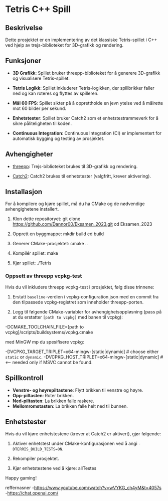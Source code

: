 # Tetris C++ Spill

## Beskrivelse

Dette prosjektet er en implementering av det klassiske Tetris-spillet i C++ ved hjelp av trejs-biblioteket for 3D-grafikk og rendering.

## Funksjoner

- **3D Grafikk**: Spillet bruker threepp-biblioteket for å generere 3D-grafikk og visualisere Tetris-spillet.

- **Tetris Logikk**: Spillet inkluderer Tetris-logikken, der spillbrikker faller ned og kan roteres og flyttes av spilleren.

- **Mål 60 FPS**: Spillet sikter på å opprettholde en jevn ytelse ved å målrette mot 60 bilder per sekund.

- **Enhetstester**: Spillet bruker Catch2 som et enhetstestrammeverk for å sikre påliteligheten til koden.

- **Continuous Integration**: Continuous Integration (CI) er implementert for automatisk bygging og testing av prosjektet.

## Avhengigheter

- [threepp](https://github.com/markaren/threepp): Trejs-biblioteket brukes til 3D-grafikk og rendering.

- [Catch2](https://github.com/catchorg/Catch2): Catch2 brukes til enhetstester (valgfritt, krever aktivering).

## Installasjon

For å kompilere og kjøre spillet, må du ha CMake og de nødvendige avhengighetene installert.

1. Klon dette repositoryet:
git clone https://github.com/Dannor00/Eksamen_2023.git
cd Eksamen_2023


2. Opprett en byggmappe:
mkdir build
cd build


3. Generer CMake-prosjektet:
cmake ..

4. Kompilér spillet:
make


5. Kjør spillet:
./Tetris


### Oppsett av threepp vcpkg-test

Hvis du vil inkludere threepp vcpkg-test i prosjektet, følg disse trinnene:

1. Erstatt `baseline`-verdien i vcpkg-configuration.json med en commit fra den tilpassede vcpkg-registret som inneholder threepp-porten.

2. Legg til følgende CMake-variabler for avhengighetsoppløsning (pass på at du erstatter `[path to vcpkg]` med banen til vcpkg):

-DCMAKE_TOOLCHAIN_FILE=[path to vcpkg]/scripts/buildsystems/vcpkg.cmake

med MinGW mp du spesifisere vcpkg:

-DVCPKG_TARGET_TRIPLET=x64-mingw-[static|dynamic]  # choose either `static` or `dynamic`.
-DVCPKG_HOST_TRIPLET=x64-mingw-[static|dynamic]    # <-- needed only if MSVC cannot be found. 

## Spillkontroll

- **Venstre- og høyrepiltastene**: Flytt brikken til venstre og høyre.
- **Opp-piltasten**: Roter brikken.
- **Ned-piltasten**: La brikken falle raskere.
- **Mellomromstasten**: La brikken falle helt ned til bunnen.

## Enhetstester

Hvis du vil kjøre enhetstestene (krever at Catch2 er aktivert), gjør følgende:

1. Aktiver enhetstest under CMake-konfigurasjonen ved å angi `-DTERRIS_BUILD_TESTS=ON`.

2. Rekompiler prosjektet.

3. Kjør enhetstestene ved å kjøre:
allTestes

Happy gaming!

reffernasner 
-https://www.youtube.com/watch?v=wVYKG_ch4yM&t=4057s
-https://chat.openai.com/


